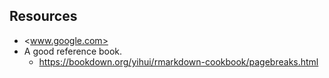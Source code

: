 ## Resources

* <www.google.com>
* A good reference book.
    * https://bookdown.org/yihui/rmarkdown-cookbook/pagebreaks.html

